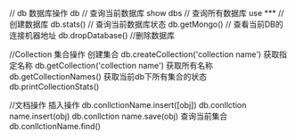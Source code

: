 // db 数据库操作
db 				// 查询当前数据库
show dbs 	// 查询所有数据库
use ***						// 创建数据库
db.stats()				// 查询当前数据库状态
db.getMongo() 		// 查看当前DB的连接机器地址
db.dropDatabase() //删除数据库

//Collection 集合操作
创建集合 db.createCollection('collection name')
获取指定名称 db.getCollection('collection name')
获取所有名称 db.getCollectionNames()
获取当前db下所有集合的状态 db.printCollectionStats()

//文档操作
插入操作 db.conllctionName.insert([obj])  db.conllction name.insert(obj)  db.conllction name.save(obj)
查询当前集合 db.conllctionName.find()